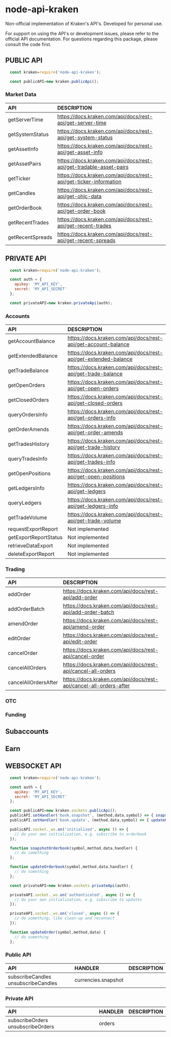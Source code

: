 # node-api-kraken

Non-official implementation of Kraken's API's. Developed for personal use.

For support on using the API's or development issues, please refer to the official API documentation. For questions regarding this package, please consult the code first.

## __PUBLIC API__

```javascript
  const kraken=require('node-api-kraken');

  const publicAPI=new kraken.publicApi();

```

### Market Data

| API                     | DESCRIPTION |
| :----                   | :---- |
| getServerTime           | https://docs.kraken.com/api/docs/rest-api/get-server-time          |
| getSystemStatus         | https://docs.kraken.com/api/docs/rest-api/get-system-status        |
| getAssetInfo            | https://docs.kraken.com/api/docs/rest-api/get-asset-info           |
| getAssetPairs           | https://docs.kraken.com/api/docs/rest-api/get-tradable-asset-pairs |
| getTicker               | https://docs.kraken.com/api/docs/rest-api/get-ticker-information   |
| getCandles              | https://docs.kraken.com/api/docs/rest-api/get-ohlc-data            |
| getOrderBook            | https://docs.kraken.com/api/docs/rest-api/get-order-book           |
| getRecentTrades         | https://docs.kraken.com/api/docs/rest-api/get-recent-trades        |
| getRecentSpreads        | https://docs.kraken.com/api/docs/rest-api/get-recent-spreads       |

## __PRIVATE API__

```javascript
  const kraken=require('node-api-kraken');

  const auth = {
    apikey: 'MY_API_KEY',
    secret: 'MY_API_SECRET'
  };

  const privateAPI=new kraken.privateApi(auth);

```

### Accounts

| API                     | DESCRIPTION |
| :----                   | :---- |
| getAccountBalance       | https://docs.kraken.com/api/docs/rest-api/get-account-balance  |
| getExtendedBalance      | https://docs.kraken.com/api/docs/rest-api/get-extended-balance |
| getTradeBalance         | https://docs.kraken.com/api/docs/rest-api/get-trade-balance    |
| getOpenOrders           | https://docs.kraken.com/api/docs/rest-api/get-open-orders      |
| getClosedOrders         | https://docs.kraken.com/api/docs/rest-api/get-closed-orders    |
| queryOrdersInfo         | https://docs.kraken.com/api/docs/rest-api/get-orders-info      |
| getOrderAmends          | https://docs.kraken.com/api/docs/rest-api/get-order-amends     |
| getTradesHistory        | https://docs.kraken.com/api/docs/rest-api/get-trade-history    |
| queryTradesInfo         | https://docs.kraken.com/api/docs/rest-api/get-trades-info      |
| getOpenPositions        | https://docs.kraken.com/api/docs/rest-api/get-open-positions   |
| getLedgersInfo          | https://docs.kraken.com/api/docs/rest-api/get-ledgers          |
| queryLedgers            | https://docs.kraken.com/api/docs/rest-api/get-ledgers-info     |
| getTradeVolume          | https://docs.kraken.com/api/docs/rest-api/get-trade-volume     |
| requestExportReport     | Not implemented                                                |
| getExportReportStatus   | Not implemented                                                |
| retrieveDataExport      | Not implemented                                                |
| deleteExportReport      | Not implemented                                                |

### Trading

| API                     | DESCRIPTION |
| :----                   | :---- |
| addOrder                | https://docs.kraken.com/api/docs/rest-api/add-order               |
| addOrderBatch           | https://docs.kraken.com/api/docs/rest-api/add-order-batch         |
| amendOrder              | https://docs.kraken.com/api/docs/rest-api/amend-order             |
| editOrder               | https://docs.kraken.com/api/docs/rest-api/edit-order              |
| cancelOrder             | https://docs.kraken.com/api/docs/rest-api/cancel-order            |
| cancelAllOrders         | https://docs.kraken.com/api/docs/rest-api/cancel-all-orders       |
| cancelAllOrdersAfter    | https://docs.kraken.com/api/docs/rest-api/cancel-all-orders-after |
                                               
### OTC

### Funding

## Subaccounts

## Earn

## __WEBSOCKET API__

```javascript
  const kraken=require('node-api-kraken');

  const auth = {
    apikey: 'MY_API_KEY',
    secret: 'MY_API_SECRET'
  };

  const publicAPI=new kraken.sockets.publicApi();
  publicAPI.setHandler('book.snapshot', (method,data,symbol) => { snapshotOrderbook(symbol,method,data,handler); });
  publicAPI.setHandler('book.update', (method,data,symbol) => { updateOrderbook(symbol,method,data,handler); });

  publicAPI.socket._ws.on('initialized', async () => {
    // do your own initialization, e.g. subscribe to orderbook
  });

  function snapshotOrderbook(symbol,method,data,handler) {
    // do something
  };

  function updateOrderbook(symbol,method,data,handler) {
    // do something
  };

  const privateAPI=new kraken.sockets.privateApi(auth);

  privateAPI.socket._ws.on('authenticated', async () => {
    // do your own initialization, e.g. subscribe to updates
  });

  privateAPI.socket._ws.on('closed', async () => {
    // do something, like clean-up and reconnect
  });

  function updateOrder(symbol,method,data) {
    // do something
  };


```

### Public API

| API                                             | HANDLER                   | DESCRIPTION |
| :----                                           | :----                     | :---- |
| subscribeCandles unsubscribeCandles             | currencies.snapshot       | |

### Private API

| API                                             | HANDLER                   | DESCRIPTION |
| :----                                           | :----                     | :---- |
| subscribeOrders unsubscribeOrders               | orders                    | |
